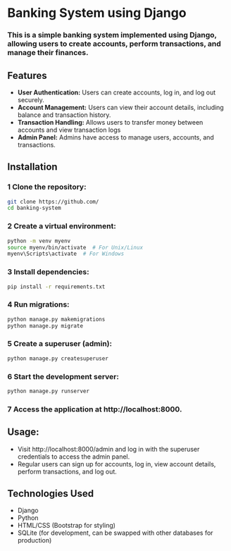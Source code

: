 # Banking System using Django

### This is a simple banking system implemented using Django, allowing users to create accounts, perform transactions, and manage their finances.

## Features

- **User Authentication:** Users can create accounts, log in, and log out securely.
- **Account Management:** Users can view their account details, including balance and transaction history.
- **Transaction Handling:** Allows users to transfer money between accounts and view transaction logs
- **Admin Panel:** Admins have access to manage users, accounts, and transactions.

## Installation

### 1 Clone the repository:

```bash
git clone https://github.com/
cd banking-system
```

### 2 Create a virtual environment:

```bash
python -m venv myenv
source myenv/bin/activate  # For Unix/Linux
myenv\Scripts\activate  # For Windows
```

### 3 Install dependencies:

```bash
pip install -r requirements.txt
```

### 4 Run migrations:

```bash
python manage.py makemigrations
python manage.py migrate
```

### 5 Create a superuser (admin):

```bash
python manage.py createsuperuser

```

### 6 Start the development server:

```bash
python manage.py runserver


```

### 7 Access the application at http://localhost:8000.

## Usage:

- Visit http://localhost:8000/admin and log in with the superuser credentials to access the admin panel.
- Regular users can sign up for accounts, log in, view account details, perform transactions, and log out.

## Technologies Used

- Django
- Python
- HTML/CSS (Bootstrap for styling)
- SQLite (for development, can be swapped with other databases for production)
